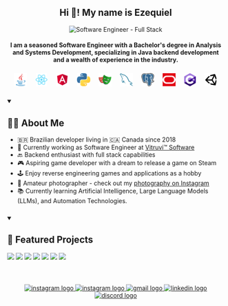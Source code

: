 <h2 align="center">Hi 👋! My name is Ezequiel</h2>

<div align="center">
  <img src="https://img.shields.io/badge/Software%20Engineer-Full%20Stack-833AB4" alt="Software Engineer - Full Stack" />
</div>

<h4 align="center">I am a seasoned Software Engineer with a Bachelor's degree in Analysis and Systems Development, specializing in Java backend development and a wealth of experience in the industry.</h4>

###

<div align="center">
    <a href="https://www.java.com/en/"><img height="30" src="https://raw.githubusercontent.com/eskielsantana/eskielsantana/master/icons/java-original.svg" alt="java logo" /></a>
    <img width="12" />
    <a href="https://react.dev"><img height="30" src="https://raw.githubusercontent.com/eskielsantana/eskielsantana/master/icons/react.svg" alt="react logo" /></a>
    <img width="12" />
    <a href="https://angular.io/"><img height="30" src="https://raw.githubusercontent.com/eskielsantana/eskielsantana/master/icons/file-type-angular.svg" alt="angular logo" /></a>
    <img width="12" />
    <a href="https://www.python.org/"><img height="30" src="https://raw.githubusercontent.com/eskielsantana/eskielsantana/master/icons/python.svg" alt="python logo" /></a>
    <img width="12" />
    <a href="https://playwright.dev/"><img height="30" src="https://raw.githubusercontent.com/eskielsantana/eskielsantana/master/icons/playwright.svg" alt="playwright logo" /></a>
    <img width="12" />
    <a href="https://www.mysql.com"><img height="30" src="https://raw.githubusercontent.com/eskielsantana/eskielsantana/master/icons/mysql-icon.svg" alt="mysql logo" /></a>
    <img width="12" />
    <a href="https://www.postgresql.org/"><img height="30" src="https://raw.githubusercontent.com/eskielsantana/eskielsantana/master/icons/postgresql.svg" alt="postgresql logo" /></a>
    <img width="12" />
    <a href="https://www.oracle.com/ca-en/database"><img height="30" src="https://raw.githubusercontent.com/eskielsantana/eskielsantana/master/icons/oracle-icon.svg" alt="oracle logo" /></a>
    <img width="12" />
    <a href="https://learn.microsoft.com/en-us/dotnet/csharp/"><img height="30" src="https://raw.githubusercontent.com/eskielsantana/eskielsantana/master/icons/csharp.svg" alt="csharp logo" /></a>
    <img width="12" />
    <a href="https://unity.com/"><img height="30" src="https://raw.githubusercontent.com/eskielsantana/eskielsantana/master/icons/unity3d.svg" alt="unity3d logo" /></a>
</div>

###

<details open> 
  <summary><h2>👨‍💻 About Me</h2></summary>
    <ul>
        <li>🇧🇷 Brazilian developer living in 🇨🇦 Canada since 2018</li>
        <li>💼 Currently working as Software Engineer at <a href="https://www.linkedin.com/company/vitruvi-software">Vitruvi™ Software</a></li>
        <li>🔙 Backend enthusiast with full stack capabilities</li>
        <li>🎮 Aspiring game developer with a dream to release a game on Steam</li>
        <li>🕹️ Enjoy reverse engineering games and applications as a hobby</li>
        <li>📸 Amateur photographer - check out my <a href="https://www.instagram.com/fotos_vitoriaandezequiel/">photography on Instagram</a></li>
        <li>📚 Currently learning Artificial Intelligence, Large Language Models (LLMs), and Automation Technologies.</li>
    </ul>
</details>

###

<details open> 
  <summary><h2>📝 Featured Projects</h2></summary>
  <p align="left">
    <a href="https://github.com/eskielsantana/Vitruvi-Hiring-Angular"><img width="278" src="https://github-readme-stats.vercel.app/api/pin?username=eskielsantana&repo=Vitruvi-Hiring-Angular&title_color=fff&icon_color=f9f9f9&text_color=fff&bg_color=833AB4"></a>
    <a href="https://github.com/eskielsantana/Hootsuite-Hiring-Java"><img width="278" src="https://github-readme-stats.vercel.app/api/pin?username=eskielsantana&repo=Hootsuite-Hiring-Java&title_color=fff&icon_color=f9f9f9&text_color=fff&bg_color=833AB4"></a>
    <a href="https://github.com/eskielsantana/Clariti-Hiring-Java"><img width="278" src="https://github-readme-stats.vercel.app/api/pin?username=eskielsantana&repo=Clariti-Hiring-Java&title_color=fff&icon_color=f9f9f9&text_color=fff&bg_color=833AB4"></a>
    <a href="https://github.com/eskielsantana/Enrich-Hiring-Java"><img width="278" src="https://github-readme-stats.vercel.app/api/pin?username=eskielsantana&repo=Enrich-Hiring-Java&title_color=fff&icon_color=f9f9f9&text_color=fff&bg_color=833AB4"></a>
    <a href="https://github.com/eskielsantana/SkipTheDishes-Hiring-Java"><img width="278" src="https://github-readme-stats.vercel.app/api/pin?username=eskielsantana&repo=SkipTheDishes-Hiring-Java&title_color=fff&icon_color=f9f9f9&text_color=fff&bg_color=833AB4"></a>
    <a href="https://github.com/eskielsantana/idlegame"><img width="278" src="https://github-readme-stats.vercel.app/api/pin?username=eskielsantana&repo=idlegame&title_color=fff&icon_color=f9f9f9&text_color=fff&bg_color=833AB4"></a>
    <a href="https://github.com/eskielsantana/puzzlegame"><img width="278" src="https://github-readme-stats.vercel.app/api/pin?username=eskielsantana&repo=puzzlegame&title_color=fff&icon_color=f9f9f9&text_color=fff&bg_color=833AB4"></a>
  </p>
</details>

###
<br clear="both">

<p align="center">
    <a href="https://eskiel.ca/">
        <img src="https://img.shields.io/static/v1?message=Portfolio&logo=codementor&label=&color=833AB4&logoColor=white&labelColor=&style=for-the-badge" height="35" alt="instagram logo"/>
    </a>
    <a href="https://www.instagram.com/eskielsantana/">
        <img src="https://img.shields.io/static/v1?message=Instagram&logo=instagram&label=&color=C13584&logoColor=white&labelColor=&style=for-the-badge" height="35" alt="instagram logo"/>
    </a>
    <a href="mailto:eskielsantana@gmail.com">
        <img src="https://img.shields.io/static/v1?message=Gmail&logo=gmail&label=&color=D14836&logoColor=white&labelColor=&style=for-the-badge" height="35" alt="gmail logo"/>
    </a>
    <a href="https://www.linkedin.com/in/ezequiel-santana/">
        <img src="https://img.shields.io/static/v1?message=LinkedIn&logo=linkedin&label=&color=0077B5&logoColor=white&labelColor=&style=for-the-badge" height="35" alt="linkedin logo"/>
    </a>
    <a href="https://discordapp.com/users/353374992857038849">
        <img src="https://img.shields.io/static/v1?message=Discord&logo=discord&label=&color=7289DA&logoColor=white&labelColor=&style=for-the-badge" height="35" alt="discord logo"/>
    </a>
</p>

###